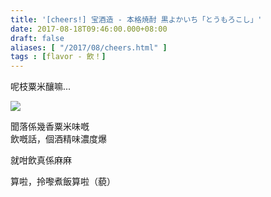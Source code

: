 ```yaml
---
title: '[cheers!] 宝酒造 - 本格焼酎 黒よかいち「とうもろこし」'
date: 2017-08-18T09:46:00.000+08:00
draft: false
aliases: [ "/2017/08/cheers.html" ]
tags : [flavor - 飲！]
---
```


呢枝粟米釀嘛...  

![](/images/cornshochu.jpg)

聞落係幾香粟米味嘅  
飲嘅話，個酒精味濃度爆  
  
就咁飲真係麻麻  
  
算啦，拎嚟煮飯算啦（藐）
